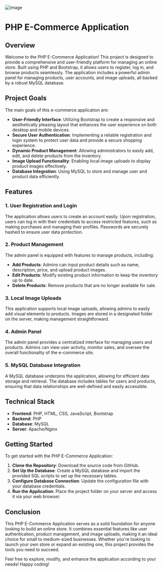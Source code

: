 ![image](https://github.com/user-attachments/assets/0c51b51b-722c-4e97-aa47-59112e307f0c)
# PHP E-Commerce Application

## Overview

Welcome to the PHP E-Commerce Application! This project is designed to provide a comprehensive and user-friendly platform for managing an online store. Built using PHP and Bootstrap, it allows users to register, log in, and browse products seamlessly. The application includes a powerful admin panel for managing products, user accounts, and image uploads, all backed by a robust MySQL database.

## Project Goals

The main goals of this e-commerce application are:

- **User-Friendly Interface**: Utilizing Bootstrap to create a responsive and aesthetically pleasing layout that enhances the user experience on both desktop and mobile devices.
- **Secure User Authentication**: Implementing a reliable registration and login system to protect user data and provide a secure shopping experience.
- **Dynamic Product Management**: Allowing administrators to easily add, edit, and delete products from the inventory.
- **Image Upload Functionality**: Enabling local image uploads to display product images effectively.
- **Database Integration**: Using MySQL to store and manage user and product data efficiently.

## Features

### 1. User Registration and Login

The application allows users to create an account easily. Upon registration, users can log in with their credentials to access restricted features, such as making purchases and managing their profiles. Passwords are securely hashed to ensure user data protection.

### 2. Product Management

The admin panel is equipped with features to manage products, including:

- **Add Products**: Admins can input product details such as name, description, price, and upload product images.
- **Edit Products**: Modify existing product information to keep the inventory up to date.
- **Delete Products**: Remove products that are no longer available for sale.

### 3. Local Image Uploads

This application supports local image uploads, allowing admins to easily add visual elements to products. Images are stored in a designated folder on the server, making management straightforward.

### 4. Admin Panel

The admin panel provides a centralized interface for managing users and products. Admins can view user activity, monitor sales, and oversee the overall functionality of the e-commerce site.

### 5. MySQL Database Integration

A MySQL database underpins the application, allowing for efficient data storage and retrieval. The database includes tables for users and products, ensuring that data relationships are well-defined and easily accessible.

## Technical Stack

- **Frontend**: PHP, HTML, CSS, JavaScript, Bootstrap
- **Backend**: PHP
- **Database**: MySQL
- **Server**: Apache/Nginx

## Getting Started

To get started with the PHP E-Commerce Application:

1. **Clone the Repository**: Download the source code from GitHub.
2. **Set Up the Database**: Create a MySQL database and import the provided SQL scripts to set up the necessary tables.
3. **Configure Database Connection**: Update the configuration file with your database credentials.
4. **Run the Application**: Place the project folder on your server and access it via your web browser.

## Conclusion

This PHP E-Commerce Application serves as a solid foundation for anyone looking to build an online store. It combines essential features like user authentication, product management, and image uploads, making it an ideal choice for small to medium-sized businesses. Whether you're looking to launch your own store or expand an existing one, this project provides the tools you need to succeed.

Feel free to explore, modify, and enhance the application according to your needs! Happy coding!
